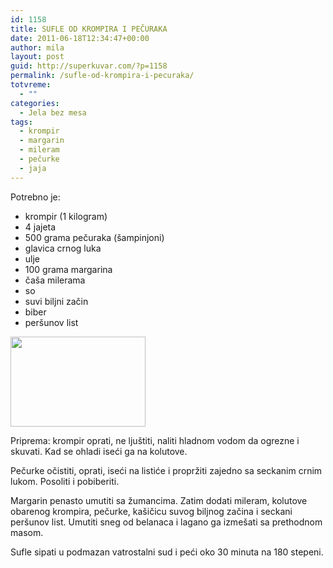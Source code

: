 ```yaml
---
id: 1158
title: SUFLE OD KROMPIRA I PEČURAKA
date: 2011-06-18T12:34:47+00:00
author: mila
layout: post
guid: http://superkuvar.com/?p=1158
permalink: /sufle-od-krompira-i-pecuraka/
totvreme:
  - ""
categories:
  - Jela bez mesa
tags:
  - krompir
  - margarin
  - mileram
  - pečurke
  - jaja
---
```

Potrebno je:

  * krompir (1 kilogram)
  * 4 jajeta
  * 500 grama pečuraka (šampinjoni)
  * glavica crnog luka
  * ulje
  * 100 grama margarina
  * čaša milerama
  * so
  * suvi biljni začin
  * biber
  * peršunov list

<img class="alignnone size-full wp-image-1166" title="nabujakodkrompiraipecuraka" src="//superkuvar.com/wp-content/uploads/2011/06/nabujakodkrompiraipecuraka1.jpg" alt="" width="216" height="144" /> 

Priprema: krompir oprati, ne ljuštiti, naliti hladnom vodom da ogrezne i skuvati. Kad se ohladi iseći ga na kolutove.

Pečurke očistiti, oprati, iseći na listiće i propržiti zajedno sa seckanim crnim lukom. Posoliti i pobiberiti.

Margarin penasto umutiti sa žumancima. Zatim dodati mileram, kolutove obarenog krompira, pečurke, kašičicu suvog biljnog začina i seckani peršunov list. Umutiti sneg od belanaca i lagano ga izmešati sa prethodnom masom.

Sufle sipati u podmazan vatrostalni sud i peći oko 30 minuta na 180 stepeni.